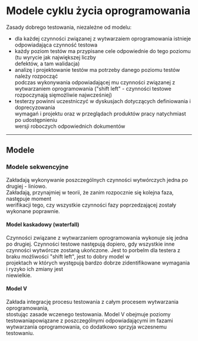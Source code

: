 # Modele cyklu życia oprogramowania
Zasady dobrego testowania, niezależne od modelu:
- dla każdej czynności związanej z wytwarzaiem oprogramowania istnieje odpowiadająca czynność testowa
- każdy poziom testów ma przypisane cele odpowiednie do tego poziomu (tu wyrycie jak największej liczby  
  defektów, a tam walidacja)
- analizę i projektowanie testów ma potrzeby danego poziomu testów należy rozpocząć  
  podczas wykonywania odpowiadającej mu czynności związanej z wytwarzaniem oprogramowania
  ("shift left" - czynności testowe rozpoczynają sięmożliwie najwcześniej)
- testerzy powinni uczestniczyć w dyskusjach dotyczących definiowania i doprecyzowania  
  wymagań i projektu oraz w przeglądach produktów pracy natychmiast po udostępnieniu  
  wersji roboczych odpowiednich dokumentów
___
## Modele
### Modele sekwencyjne
Zakładają wykonywanie poszczególnych czynności wytwórczych jedna po drugiej - liniowo.  
Zakładają, przynajmiej w teorii, że zanim rozpocznie się kolejna faza, następuje moment  
werifikacji tego, czy wszystkie czynności fazy poprzedzającej zostały wykonane poprawnie.

#### Model kaskadowy (waterfall)
Czynności związane z wytwarzaniem oprogramowania wykonuje się jedna po drugiej.
Czynności testowe następują dopiero, gdy wszystkie inne czynności wytwórcze zostaną ukończone.
Jest to porbelm dla testera z braku możliwości "shift left", jest to dobry model w  
projektach w których występują bardzo dobrze zidentifikowane wymagania i ryzyko ich zmiany jest  
niewielkie.

#### Model V
Zakłada integrację procesu testowania z całym procesem wytwarzania oprogramowania,  
stostując zasade wczenego testowania.
Model V obejmuje poziomy testowaniapowiązane z poszczególnymi odpowiadającymi im fazami  
wytwarzania oprogramowania, co dodatkowo sprzyja wczesnemu testowaniu.
